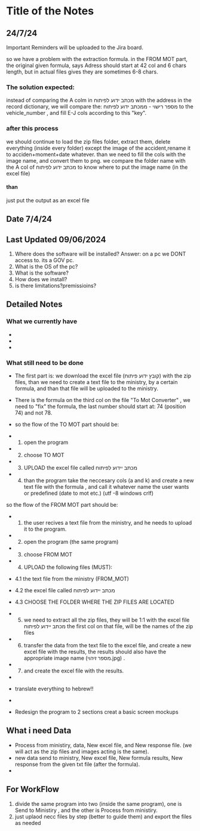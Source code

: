 # Title of the Notes

## 24/7/24

Important Reminders will be uploaded to the Jira board.

so we have a problem with the extraction formula.
in the FROM MOT part, the original given formula, says Adress should start at 42 col and 6 chars length, but in actual files gives they are sometimes 6-8 chars.


### The solution expected:

instead of comparing the A colm in מכתב ידוע לפיתוח
with the address in the record dictionary, we will compare the:
מספר רישוי  - ממכתב ידוע לפיתוח
to the vehicle_number , and fill E-J cols according to this "key".

### after this process

we should continue to load the zip files folder, extract them,
delete everything (inside every folder) except the image of the accident,rename it to acciden+moment+date whatever.
than we need to fill the cols with the image name, and convert them to png.
we compare the folder name with the A col of מכתב ידוע לפיתוח to know where to put the image name (in the excel file)

#### than

just put the output as an excel file




## Date 7/4/24

## Last Updated 09/06/2024

1. Where does the software will be installed?
Answer: on a pc we DONT access to. its a GOV pc.
2. What is the OS of the pc?
3. What is the software?
4. How does we install?
5. is there limitations?premissioins?

## Detailed Notes

### What we currently have

-
-
-

### What still need to be done

- The first part is: we download the excel file (קובץ ידוע פיתוח) with the zip files, than we need to create a text file to the ministry, by a certain formula, and than that file will be uploaded to the ministry.
- There is the formula on the third col on the file "To Mot Converter" , we need to "fix" the formula, the last number should start at: 74 (position 74) and not 78.
  
- so the flow of the TO MOT part should be:
- 1. open the program
- 2. choose TO MOT
- 3. UPLOAD the excel file called מכתב יידוע לפיתוח
- 4. than the program take the neccesary cols (a and k) and create a new text file with the formula , and call it whatever name the user wants or predefined (date to mot etc.) (utf -8 windows crlf)

so the flow of the FROM MOT part should be:

- 1. the user recives a text file from the ministry, and he needs to upload it to the program.
- 2. open the program (the same program)
- 3. choose FROM MOT
- 4. UPLOAD the following files (MUST):
- 4.1 the text file from the ministry (FROM_MOT)
- 4.2 the excel file called מכתב יידוע לפיתוח
- 4.3 CHOOSE THE FOLDER WHERE THE ZIP FILES ARE LOCATED
- 5. we need to extract all the zip files, they will be 1:1 with the excel file מכתב יידוע לפיתוח the first col on that file, will be the names of the zip files
- 6. transfer the data from the text file to the excel file, and create a new excel file with the results, the results should also have the appropriate image name (מספר זיהוי.jpg) .
- 7. and create the excel file with the results.

- 
- translate everything to hebrew!!
- 
- Redesign the program to 2 sections creat a basic screen mockups


## What i need Data

- Process from ministiry, data, New excel file, and New response file. (we will act as the zip files and images acting is the same).
- new data send to ministry, New excel file, New formula results, New response from the given txt file (after the formula).
- 

## For WorkFlow

1. divide the same program into two (inside the same program), one is Send to Ministiry , and the other is Process from ministiry.
2. just uplaod necc files by step (better to guide them) and export the files as needed

